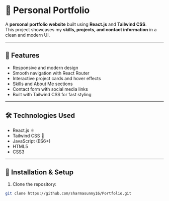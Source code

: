 # 🌟 Personal Portfolio

A **personal portfolio website** built using **React.js** and **Tailwind CSS**.  
This project showcases my **skills, projects, and contact information** in a clean and modern UI.

---

## 🎨 Features
- Responsive and modern design  
- Smooth navigation with React Router  
- Interactive project cards and hover effects  
- Skills and About Me sections  
- Contact form with social media links  
- Built with Tailwind CSS for fast styling  

---

## 🛠️ Technologies Used
- React.js ⚛️  
- Tailwind CSS 🎨  
- JavaScript (ES6+)  
- HTML5  
- CSS3  

---

## 🚀 Installation & Setup
1. Clone the repository:
```bash
git clone https://github.com/sharmasunny16/Portfolio.git